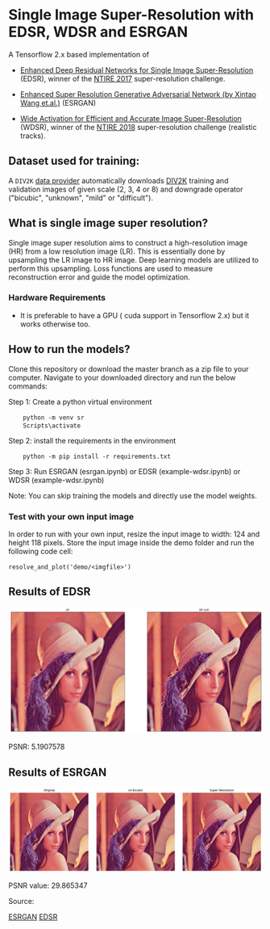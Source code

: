 # Single Image Super-Resolution with EDSR, WDSR and ESRGAN

A Tensorflow 2.x based implementation of

- [Enhanced Deep Residual Networks for Single Image Super-Resolution](https://arxiv.org/abs/1707.02921) (EDSR), winner 
  of the [NTIRE 2017](http://www.vision.ee.ethz.ch/ntire17/) super-resolution challenge.

- [Enhanced Super Resolution Generative Adversarial Network (by Xintao Wang et.al.)](https://arxiv.org/pdf/1809.00219.pdf) (ESRGAN)

- [Wide Activation for Efficient and Accurate Image Super-Resolution](https://arxiv.org/abs/1808.08718) (WDSR), winner 
  of the [NTIRE 2018](http://www.vision.ee.ethz.ch/ntire18/) super-resolution challenge (realistic tracks). 

## Dataset used for training:
A `DIV2K` [data provider](#div2k-dataset) automatically downloads [DIV2K](https://data.vision.ee.ethz.ch/cvl/DIV2K/) 
training and validation images of given scale (2, 3, 4 or 8) and downgrade operator ("bicubic", "unknown", "mild" or 
"difficult"). 


## What is single image super resolution?

Single image super resolution aims to construct a high-resolution image (HR) from a low resolution image (LR). This is essentially done by upsampling the LR image to HR image. Deep learning models are utilized to perform this upsampling. Loss functions are used to measure reconstruction error and guide the model optimization. 

### Hardware Requirements

- It is preferable to have a GPU ( cuda support in Tensorflow 2.x) but it works otherwise too. 

## How to run the models?

Clone this repository or download the master branch as a zip file to your computer. 
Navigate to your downloaded directory and run the below commands: 

Step 1: Create a python virtual environment  
```
    python -m venv sr
    Scripts\activate 
``` 
Step 2: install the requirements in the environment 
```
    python -m pip install -r requirements.txt 
``` 

Step 3: Run ESRGAN (esrgan.ipynb) or EDSR (example-wdsr.ipynb) or WDSR (example-wdsr.ipynb)

Note: You can skip training the models and directly use the model weights. 

### Test with your own input image

In order to run with your own input, resize the input image to width: 124 and height 118 pixels. 
Store the input image inside the demo folder and run the following code cell:
```
resolve_and_plot('demo/<imgfile>')
```
## Results of EDSR

![plot](demo/output.png)

PSNR: 5.1907578
## Results of ESRGAN 

![plot](demo/output_esrgan.png)

PSNR value: 29.865347


Source:

[ESRGAN](https://www.tensorflow.org/hub/tutorials/image_enhancing)
[EDSR](https://github.com/krasserm/super-resolution)
